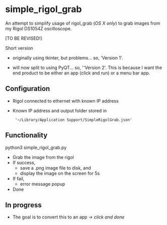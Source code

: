 # simple_rigol_grab

An attempt to simplify usage of rigol_grab (_OS X only_) to grab images from my Rigol DS1054Z oscilloscope.

[TO BE REVISED!]

Short version

* originally using tkinter, but problems... so, 'Version 1'.

* will now split to using PyQT... so, ''Version 2'.  This is because I want the end product to be either an app (click and run) or a menu bar app.

## Configuration

* Rigol connected to ethernet with known IP address

* Known IP address and output folder stored in
  
       '~/Library/Application Support/SimpleRigolGrab.json'

## Functionality

python3 simple_rigol_grab.py

* Grab the image from the rigol
* If success,
  * save a .png image file to disk, and
  * display the image on the screen for 5s  
* If fail,
  * error message popup
* Done

## In progress

* The goal is to convert this to an app -> _click and done_
